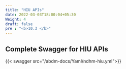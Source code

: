 ```yaml
---
title: "HIU APIs"
date: 2022-03-03T18:00:04+05:30
Weight: 4
draft: false
pre : "<b>10.3 </b>"
---
```



## Complete Swagger for HIU APIs

{{< swagger src="/abdm-docs/Yaml/ndhm-hiu.yml">}}


